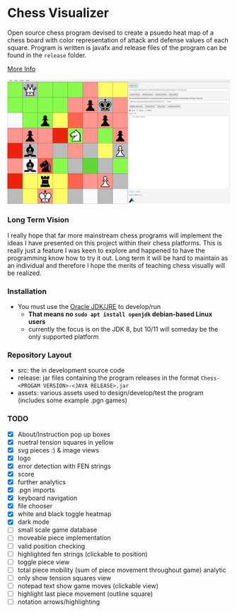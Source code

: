 # Chess Visualizer
Open source chess program devised to create a psuedo heat map of a chess board with color representation of attack and defense values of each square. Program is written is javafx and release files of the program can be found in the `release` folder.

[More Info](http://tlee753.com/chess-visualizer/)

![Demo](/assets/screenshots/frontend-1.9.png)

### Long Term Vision
I really hope that far more mainstream chess programs will implement the ideas I have presented on this project within their chess platforms. This is really just a feature I was keen to explore and happened to have the programming know how to try it out. Long term it will be hard to maintain as an individual and therefore I hope the merits of teaching chess visually will be realized.

### Installation
- You must use the [Oracle JDK/JRE](https://java.com/en/) to develop/run
    - **That means no `sudo apt install openjdk` debian-based Linux users**
    - currently the focus is on the JDK 8, but 10/11 will someday be the only supported platform

### Repository Layout
- src: the in development source code
- release: jar files containing the program releases in the format `Chess-<PROGAM VERSION>-<JAVA RELEASE>.jar`
- assets: various assets used to design/develop/test the program (includes some example .pgn games)

### TODO
- [x] About/Instruction pop up boxes
- [x] nuetral tension squares in yellow
- [x] svg pieces :) & image views
- [x] logo
- [x] error detection with FEN strings
- [x] score 
- [x] further analytics
- [x] .pgn imports
- [x] keyboard navigation
- [x] file chooser
- [x] white and black toggle heatmap
- [x] dark mode
- [ ] small scale game database
- [ ] moveable piece implementation
- [ ] valid position checking
- [ ] highlighted fen strings (clickable to position)
- [ ] toggle piece view
- [ ] total piece mobility (sum of piece movement throughout game) analytic
- [ ] only show tension squares view
- [ ] notepad text show game moves (clickable view)
- [ ] highlight last piece movement (outline square)
- [ ] notation arrows/highlighting
